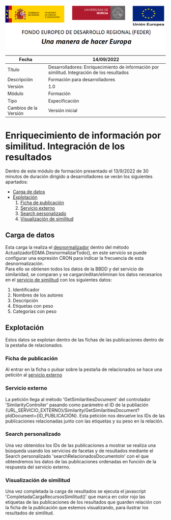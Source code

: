 ![](../Docs/media/CabeceraDocumentosMD.png)

| Fecha                 | 14/09/2022                                |
| --------------------- | ---------------------------------------- |
| Título                | Desarrolladores: Enriquecimiento de información por similitud. Integración de los resultados|
| Descripción           | Formación para desarrolladores |
| Versión               | 1.0                                      |
| Módulo                | Formación                            |
| Tipo                  | Especificación                           |
| Cambios de la Versión | Versión inicial                          |

# Enriquecimiento de información por similitud. Integración de los resultados

Dentro de este módulo  de formación presentado el 13/9/2022 de 30 minutos de duración dirigido a desarrolladores se verán los siguientes apartados:
 - [Carga de datos](#carga-de-datos)
 - [Explotación](#explotación)
   1. [Ficha de publicación](#ficha-de-publicación)
   2. [Servicio externo](#servicio-externo)
   3. [Search personalizado](#search-personalizado)
   4. [Visualización de similitud](#visualización-de-similitud)

## Carga de datos
Esta carga la realiza el [desnormalizador](https://github.com/HerculesCRUE/HerculesED/tree/main/src/Hercules.ED.Desnormalizador) dentro del método ActualizadorEDMA.DesnormalizarTodo(), en este servicio se puede configurar una expresión CRON para indicar la frecuencia de esta desnormalización.  
Para ello se obtienen todos los datos de la BBDD y del servicio de similaridad, se comparan y se cargan/editan/eliminan los datos necesarios en el [servicio de similitud](https://github.com/HerculesCRUE/HerculesED/tree/main/src/Hercules.ED.Enrichment/Similitud) con los siguientes datos:
 1. Identificador
 2. Nombres de los autores
 3. Descripción
 4. Etiquetas con peso
 5. Categorías con peso
 

## Explotación
Estos datos se explotan dentro de las fichas de las publicaciones dentro de la pestaña de relacionados.

### Ficha de publicación
Al entrar en la ficha o pulsar sobre la pestaña de relacionados se hace una petición al [servicio externo](https://github.com/HerculesCRUE/CommonsED-MA/tree/main/src/Hercules.CommonsEDMA.ServicioExterno) 

### Servicio externo
La petición llega al método 'GetSimilaritiesDocument' del controlador 'SimilarityController' pasando como parámetro el ID de la publiación {URL_SERVICIO_EXTERNO}/Similarity/GetSimilaritiesDocument?pIdDocument={ID_PUBLICACIÓN}. Esta petición nos devuelve los IDs de las publicaciones relacionadas junto con las etiquetas y su peso en la relación.

### Search personalizado
Una vez obtenidos los IDs de las publicaciones a mostrar se realiza una búsqueda usando los servicios de facetas y de resultados mediante el Search personalizado 'searchRelacionadosDocumentoIn' con el que obtendremos los datos de las publicaciones ordenadas en función de la respuesta del servicio externo.

### Visualización de similitud
Una vez completada la carga de resultados se ejecuta el javascript 'CompletadaCargaRecursosSimilitud()' que marca en color rojo las etiquetas de las publicaciones de los resultados que guarden relación con la ficha de la publicación que estemos visualizando, para ilustrar los resultados de similitud.
